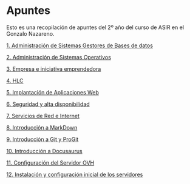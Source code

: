 # Apuntes

Esto es una recopilación de apuntes del 2º año del curso
de ASIR en el Gonzalo Nazareno.


[1. Administración de Sistemas Gestores de Bases de datos](https://github.com/ManuelLoraRoman/ApuntesASIR/tree/master/Administraci%C3%B3n%20de%20Sistemas%20Gestores%20de%20Bases%20de%20Datos)

[2. Administración de Sistemas Operativos](https://github.com/ManuelLoraRoman/ApuntesASIR/tree/master/Administraci%C3%B3n%20de%20Sistemas%20Operativos)

[3. Empresa e iniciativa emprendedora](https://github.com/ManuelLoraRoman/ApuntesASIR/tree/master/Empresa%20e%20iniciativa%20emprendedora)

[4. HLC](https://github.com/ManuelLoraRoman/ApuntesASIR/tree/master/HLC)

[5. Implantación de Aplicaciones Web](https://github.com/ManuelLoraRoman/ApuntesASIR/tree/master/Implantaci%C3%B3n%20de%20Aplicaciones%20Web)

[6. Seguridad y alta disponibilidad](https://github.com/ManuelLoraRoman/ApuntesASIR/tree/master/Seguridad%20y%20alta%20disponibilidad)

[7. Servicios de Red e Internet](https://github.com/ManuelLoraRoman/ApuntesASIR/tree/master/Servicios%20de%20Red%20e%20Internet)

[8. Introducción a MarkDown](./IntroduccionAMarkDown.md)

[9. Introducción a Git y ProGit](./GityProGit.md)

[10. Introducción a Docusaurus](https://github.com/ManuelLoraRoman/ApuntesASIR/tree/master/IntroduccionDocusaurus.md)

[11. Configuración del Servidor OVH](./OVH.md)

[12. Instalación y configuración inicial de los servidores](./confservidores.md)


